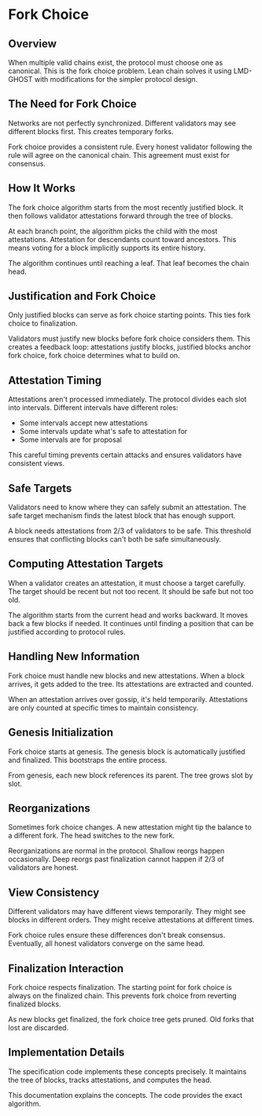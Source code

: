 # Fork Choice

## Overview

When multiple valid chains exist, the protocol must choose one as canonical.
This is the fork choice problem. Lean chain solves it using LMD-GHOST with
modifications for the simpler protocol design.

## The Need for Fork Choice

Networks are not perfectly synchronized. Different validators may see different
blocks first. This creates temporary forks.

Fork choice provides a consistent rule. Every honest validator following the
rule will agree on the canonical chain. This agreement must exist for
consensus.

## How It Works

The fork choice algorithm starts from the most recently justified block. It
then follows validator attestations forward through the tree of blocks.

At each branch point, the algorithm picks the child with the most attestations. Attestation
for descendants count toward ancestors. This means voting for a block implicitly
supports its entire history.

The algorithm continues until reaching a leaf. That leaf becomes the chain head.

## Justification and Fork Choice

Only justified blocks can serve as fork choice starting points. This ties fork
choice to finalization.

Validators must justify new blocks before fork choice considers them. This
creates a feedback loop: attestations justify blocks, justified blocks anchor fork
choice, fork choice determines what to build on.

## Attestation Timing

Attestations aren't processed immediately. The protocol divides each slot into
intervals. Different intervals have different roles:

- Some intervals accept new attestations
- Some intervals update what's safe to attestation for
- Some intervals are for proposal

This careful timing prevents certain attacks and ensures validators have
consistent views.

## Safe Targets

Validators need to know where they can safely submit an attestation. The safe target mechanism
finds the latest block that has enough support.

A block needs attestations from 2/3 of validators to be safe. This threshold ensures
that conflicting blocks can't both be safe simultaneously.

## Computing Attestation Targets

When a validator creates an attestation, it must choose a target carefully. The target should be
recent but not too recent. It should be safe but not too old.

The algorithm starts from the current head and works backward. It moves back a
few blocks if needed. It continues until finding a position that can be
justified according to protocol rules.

## Handling New Information

Fork choice must handle new blocks and new attestations. When a block arrives, it gets
added to the tree. Its attestations are extracted and counted.

When an attestation arrives over gossip, it's held temporarily. Attestations are only counted
at specific times to maintain consistency.

## Genesis Initialization

Fork choice starts at genesis. The genesis block is automatically justified and
finalized. This bootstraps the entire process.

From genesis, each new block references its parent. The tree grows slot by
slot.

## Reorganizations

Sometimes fork choice changes. A new attestation might tip the balance to a different
fork. The head switches to the new fork.

Reorganizations are normal in the protocol. Shallow reorgs happen occasionally.
Deep reorgs past finalization cannot happen if 2/3 of validators are honest.

## View Consistency

Different validators may have different views temporarily. They might see
blocks in different orders. They might receive attestations at different times.

Fork choice rules ensure these differences don't break consensus. Eventually,
all honest validators converge on the same head.

## Finalization Interaction

Fork choice respects finalization. The starting point for fork choice is always
on the finalized chain. This prevents fork choice from reverting finalized
blocks.

As new blocks get finalized, the fork choice tree gets pruned. Old forks that
lost are discarded.

## Implementation Details

The specification code implements these concepts precisely. It maintains the
tree of blocks, tracks attestations, and computes the head.

This documentation explains the concepts. The code provides the exact algorithm.
